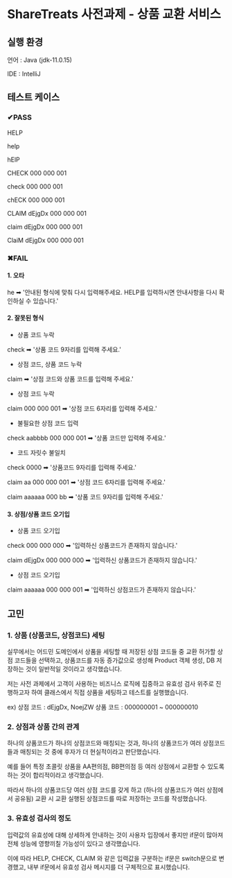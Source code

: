 # ShareTreats 사전과제 - 상품 교환 서비스

## 실행 환경

언어 : Java (jdk-11.0.15)

IDE : IntelliJ

## 테스트 케이스


### ✔PASS

HELP

help

hElP


CHECK 000 000 001

check 000 000 001

chECK 000 000 001


CLAIM dEjgDx 000 000 001

claim dEjgDx 000 000 001

ClaiM dEjgDx 000 000 001
 
 
### ✖FAIL

#### 1. 오타
he ➡ '안내된 형식에 맞춰 다시 입력해주세요. HELP를 입력하시면 안내사항을 다시 확인하실 수 있습니다.'


#### 2. 잘못된 형식

- 상품 코드 누락

check ➡ '상품 코드 9자리를 입력해 주세요.'

- 상점 코드, 상품 코드 누락

claim ➡ '상점 코드와 상품 코드를 입력해 주세요.'

- 상점 코드 누락

claim 000 000 001 ➡ '상점 코드 6자리를 입력해 주세요.'

- 불필요한 상점 코드 입력

check aabbbb 000 000 001 ➡ '상품 코드만 입력해 주세요.'

- 코드 자릿수 불일치

check 0000 ➡ '상품코드 9자리를 입력해 주세요.'

claim aa 000 000 001 ➡ '상점 코드 6자리를 입력해 주세요.'

claim aaaaaa 000 bb ➡ '상품 코드 9자리를 입력해 주세요.'      
  
#### 3. 상점/상품 코드 오기입

- 상품 코드 오기입

check 000 000 000 ➡ '입력하신 상품코드가 존재하지 않습니다.'

claim dEjgDx 000 000 000 ➡ '입력하신 상품코드가 존재하지 않습니다.'

- 상점 코드 오기입

claim aaaaaa 000 000 001 ➡ '입력하신 상점코드가 존재하지 않습니다.'


## 고민

### 1. 상품 (상품코드, 상점코드) 세팅

실무에서는 어드민 도메인에서 상품을 세팅할 때 저장된 상점 코드들 중 교환 허가할 상점 코드들을 선택하고, 상품코드를 자동 증가값으로 생성해 Product 객체 생성, DB 저장하는 것이 일반적일 것이라고 생각했습니다.

저는 사전 과제에서 고객이 사용하는 비즈니스 로직에 집중하고 유효성 검사 위주로 진행하고자 하여 클래스에서 직접 상품을 세팅하고 테스트를 실행했습니다.

ex) 상점 코드 : dEjgDx, NoejZW  상품 코드 : 000000001 ~ 000000010


### 2. 상점과 상품 간의 관계

하나의 상품코드가 하나의 상점코드와 매칭되는 것과, 하나의 상품코드가 여러 상점코드들과 매칭되는 것 중에 후자가 더 현실적이라고 판단했습니다.

예를 들어 특정 초콜릿 상품을 AA편의점, BB편의점 등 여러 상점에서 교환할 수 있도록 하는 것이 합리적이라고 생각했습니다.

따라서 하나의 상품코드당 여러 상점 코드를 갖게 하고 (하나의 상품코드가 여러 상점에서 공유됨) 교환 시 교환 실행된 상점코드를 따로 저장하는 코드를 작성했습니다.

### 3. 유효성 검사의 정도

입력값의 유효성에 대해 상세하게 안내하는 것이 사용자 입장에서 좋지만 if문이 많아져 전체 성능에 영향끼칠 가능성이 있다고 생각했습니다.

이에 따라 HELP, CHECK, CLAIM 와 같은 입력값을 구분하는 if문은 switch문으로 변경했고, 내부 if문에서 유효성 검사 메시지를 더 구체적으로 표시했습니다.
